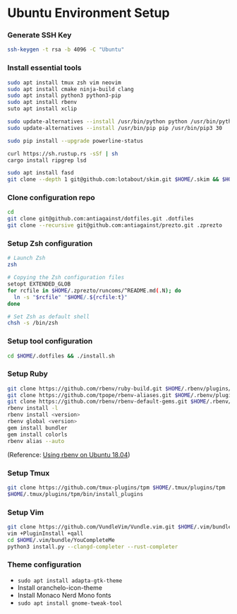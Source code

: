 Ubuntu Environment Setup
========================

### Generate SSH Key

```sh
ssh-keygen -t rsa -b 4096 -C "Ubuntu"
```

### Install essential tools

```sh
sudo apt install tmux zsh vim neovim
sudo apt install cmake ninja-build clang
sudo apt install python3 python3-pip
sudo apt install rbenv
suto apt install xclip

sudo update-alternatives --install /usr/bin/python python /usr/bin/python3.8 38
sudo update-alternatives --install /usr/bin/pip pip /usr/bin/pip3 30

sudo pip install --upgrade powerline-status

curl https://sh.rustup.rs -sSf | sh
cargo install ripgrep lsd

sudo apt install fasd
git clone --depth 1 git@github.com:lotabout/skim.git $HOME/.skim && $HOME/.skim/install
```

### Clone configuration repo

```sh
cd
git clone git@github.com:antiagainst/dotfiles.git .dotfiles
git clone --recursive git@github.com:antiagainst/prezto.git .zprezto
```

### Setup Zsh configuration

```sh
# Launch Zsh
zsh

# Copying the Zsh configuration files
setopt EXTENDED_GLOB
for rcfile in $HOME/.zprezto/runcoms/^README.md(.N); do
  ln -s "$rcfile" "$HOME/.${rcfile:t}"
done

# Set Zsh as default shell
chsh -s /bin/zsh
```

### Setup tool configuration

```sh
cd $HOME/.dotfiles && ./install.sh
```

### Setup Ruby

```sh
git clone https://github.com/rbenv/ruby-build.git $HOME/.rbenv/plugins/ruby-build
git clone https://github.com/tpope/rbenv-aliases.git $HOME/.rbenv/plugins/rbenv-aliases
git clone https://github.com/rbenv/rbenv-default-gems.git $HOME/.rbenv/plugins/rbenv-default-gems
rbenv install -l
rbenv install <version>
rbenv global <version>
gem install bundler
gem install colorls
rbenv alias --auto
```
(Reference: [Using rbenv on Ubuntu 18.04](https://makandracards.com/makandra/28149-using-rbenv-on-ubuntu-18-04))
### Setup Tmux

```sh
git clone https://github.com/tmux-plugins/tpm $HOME/.tmux/plugins/tpm
$HOME/.tmux/plugins/tpm/bin/install_plugins
```

### Setup Vim

```sh
git clone https://github.com/VundleVim/Vundle.vim.git $HOME/.vim/bundle/Vundle.vim
vim +PluginInstall +qall
cd $HOME/.vim/bundle/YouCompleteMe
python3 install.py --clangd-completer --rust-completer
```

### Theme configuration

* `sudo apt install adapta-gtk-theme`
* Install oranchelo-icon-theme
* Install Monaco Nerd Mono fonts
* `sudo apt install gnome-tweak-tool`
